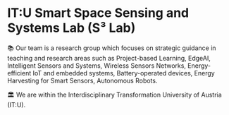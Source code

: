 # IT:U Smart Space Sensing and Systems Lab (S³ Lab) #

📚 Our team is a research group which focuses on strategic guidance in teaching and research areas such as Project-based Learning, EdgeAI, Intelligent Sensors and Systems, Wireless Sensors Networks, Energy-efficient  IoT and embedded systems, Battery-operated devices, Energy Harvesting for Smart Sensors, Autonomous Robots.

🏛 We are within the Interdisciplinary Transformation University of Austria (IT:U).
